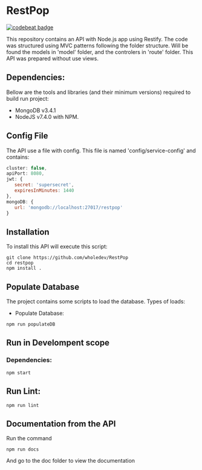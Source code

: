 # RestPop

[![codebeat badge](https://codebeat.co/badges/795a81d7-6cc8-4cfa-b211-ce3fa314647d)](https://codebeat.co/projects/github-com-wholedev-restpop)

This repository contains an API with Node.js app using Restify. The code was structured using MVC patterns following the folder structure.
Will be found the models in 'model' folder, and the controlers in 'route' folder. This API was prepared without use views.

## Dependencies:

Bellow are the tools and libraries (and their minimum versions) required to build run project:

* MongoDB v3.4.1
* NodeJS v7.4.0 with NPM.

## Config File
The API use a file with config. This file is named 'config/service-config' and contains:

```js
cluster: false,
apiPort: 8080,
jwt: {
   secret: 'supersecret',
   expiresInMinutes: 1440
},
mongoDB: {
   url: 'mongodb://localhost:27017/restpop'
}
```

## Installation

To install this API will execute this script:

```
git clone https://github.com/wholedev/RestPop
cd restpop
npm install .
```

## Populate Database

The project contains some scripts to load the database. Types of loads:

* Populate Database:
```
npm run populateDB
```

## Run in Develompent scope

### Dependencies:
```
npm start
```
## Run Lint: 

```
npm run lint
```

## Documentation from the API

Run the command

```
npm run docs
```

And go to the doc folder to view the documentation

